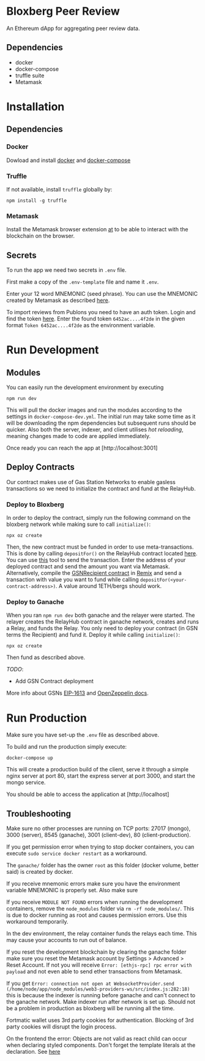 # Bloxberg Peer Review
An Ethereum dApp for aggregating peer review data.

## Dependencies
- docker
- docker-compose
- truffle suite
- Metamask

# Installation

## Dependencies

### Docker

Dowload and install [docker](https://docs.docker.com/install/) and [docker-compose](https://docs.docker.com/compose/install/)

### Truffle

If not available, install `truffle` globally by:
```
npm install -g truffle
```

### Metamask

Install the Metamask browser extension [at](https://metamask.io/) to be able to interact with the blockchain on the browser.


## Secrets

To run the app we need two secrets in `.env` file. 

First make a copy of the `.env-template` file and name it `.env`. 

Enter your 12 word MNEMONIC (seed phrase). You can use the MNEMONIC created by Metamask as described [here](https://metamask.zendesk.com/hc/en-us/articles/360015290032-How-to-Reveal-Your-Seed-Phrase).

To import reviews from Publons you need to have an auth token. Login and find the token [here](https://publons.com/api/v2/). Enter the found token `6452ac....4f2de` in the given format `Token 6452ac....4f2de` as the environment variable. 

# Run Development

## Modules
You can easily run the development environment by executing

```
npm run dev
```

This will pull the docker images and run the modules according to the settings in `docker-compose-dev.yml`. The initial run may take some time as it will be downloading the npm dependencies but subsequent runs should be quicker. Also both the server, indexer, and client utilises _hot reloading_, meaning changes made to code are applied immediately.

Once ready you can reach the app at [http://localhost:3001]

## Deploy Contracts

Our contract makes use of Gas Station Networks to enable gasless transactions so we need to initialize the contract and fund at the RelayHub.

### Deploy to Bloxberg
In order to deploy the contract, simply run the following command on the bloxberg network while making sure to call `initialize()`:

```
npx oz create
```

Then, the new contract must be funded in order to use meta-transactions. This is done by calling `depositFor()` on the RelayHub contract located [here](https://blockexplorer.bloxberg.org/address/0xd216153c06e857cd7f72665e0af1d7d82172f494/contracts). You can use [this](https://gsn.openzeppelin.com/recipients) tool to send the transaction. Enter the address of your deployed contract and send the amount you want via Metamask. Alternatively, compile the [GSNRecipient contract](https://github.com/OpenZeppelin/openzeppelin-contracts-ethereum-package/blob/master/contracts/GSN/GSNRecipient.sol) in [Remix](http://remix.ethereum.org/) and send a transaction with value you want to fund while calling `depositFor(<your-contract-address>)`. A value around 1ETH/bergs should work.

### Deploy to Ganache
When you ran `npm run dev` both ganache and the relayer were started. The relayer creates the RelayHub contract in ganache network, creates and runs a Relay, and funds the Relay. You only need to deploy your contract (in GSN terms the Recipient) and fund it. Deploy it while calling `initialize()`:
```
npx oz create
```
Then fund as described above.

*TODO*:
- Add GSN Contract deployment

More info about GSNs [EIP-1613](https://github.com/ethereum/EIPs/blob/master/EIPS/eip-1613.md) and [OpenZeppelin docs](https://docs.openzeppelin.com/learn/sending-gasless-transactions).

# Run Production 

Make sure you have set-up the `.env` file as described above.

To build and run the production simply execute:

```
docker-compose up
```
This will create a production build of the client, serve it through a simple nginx server at port 80, start the express server at port 3000, and start the mongo service.

You should be able to access the application at [http://localhost]

## Troubleshooting

Make sure no other processes are running on TCP ports: 27017 (mongo), 3000 (server), 8545 (ganache), 3001 (client-dev), 80 (client-production).

If you get permission error when trying to stop docker containers, you can execute `sudo service docker restart` as a workaround.

The `ganache/` folder has the owner `root` as this folder (docker volume, better said) is created by docker.  

If you receive mnemonic errors make sure you have the environment variable MNEMONIC is properly set. Also make sure

If you receive `MODULE NOT FOUND` errors when running the development containers, remove the `node_modules` folder via `rm -rf node_modules/`. This is due to docker running as root and causes permission errors. Use this workaround temporarily. 

In the dev environment, the relay container funds the relays each time. This may cause your accounts to run out of balance. 

If you reset the development blockchain by clearing the ganache folder make sure you reset the Metamask account by Settings > Advanced > Reset Account. If not you will receive `Error: [ethjs-rpc] rpc error with payload` and not even able to send ether transactions from Metamask.

If you get `Error: connection not open at WebsocketProvider.send (/home/node/app/node_modules/web3-providers-ws/src/index.js:282:18)` this is because the indexer is running before ganache and can't connect to the ganache network. Make indexer run after network is set up. Should not be a problem in production as bloxberg will be running all the time. 

Fortmatic wallet uses 3rd party cookies for authentication. Blocking of 3rd party cookies will disrupt the login process.

On the frontend the error: Objects are not valid as react child can occur when declaring styled components. Don't forget the template literals at the declaration. See [here](https://stackoverflow.com/a/61497342/6528944)

